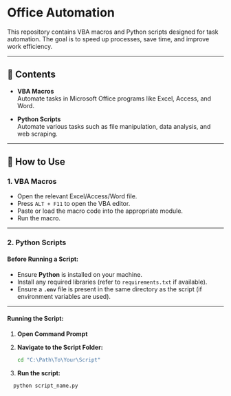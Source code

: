 # Office Automation

This repository contains VBA macros and Python scripts designed for task automation. The goal is to speed up processes, save time, and improve work efficiency.

---

## 📂 Contents

- **VBA Macros**  
  Automate tasks in Microsoft Office programs like Excel, Access, and Word.
  
- **Python Scripts**  
  Automate various tasks such as file manipulation, data analysis, and web scraping.

---

## 📝 How to Use

### 1. **VBA Macros**

- Open the relevant Excel/Access/Word file.
- Press `ALT + F11` to open the VBA editor.
- Paste or load the macro code into the appropriate module.
- Run the macro.

---

### 2. **Python Scripts**

#### Before Running a Script:

- Ensure **Python** is installed on your machine.
- Install any required libraries (refer to `requirements.txt` if available).
- Ensure a **`.env`** file is present in the same directory as the script (if environment variables are used).

---

#### **Running the Script:**

1. **Open Command Prompt**
2. **Navigate to the Script Folder:**

   ```bash
   cd "C:\Path\To\Your\Script"
   ```
3. **Run the script:**
 ```bash
   python script_name.py
   ```
